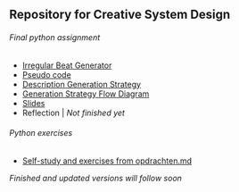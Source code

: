 <h2>Repository for Creative System Design</h2>


<h6>Final python assignment</h6>

- [Irregular Beat Generator](/python_basics/irregularBeatGenerator/irregular_beat_generator.py)<br>
- [Pseudo code](/python_basics/irregularBeatGenerator/pseudo_code.pdf)<br>
- [Description Generation Strategy](/python_basics/irregularBeatGenerator/strategy_pros_cons.pdf)<br>
- [Generation Strategy Flow Diagram](/python_basics/irregularBeatGenerator/strategy_flowchart.pdf)<br>
- [Slides](/python_basics/irregularBeatGenerator/slides.pdf)<br>
- Reflection | *Not finished yet*<br>

<h6>Python exercises</h6>

- [Self-study and exercises from opdrachten.md](/python_basics/exercises)<br>

*Finished and updated versions will follow soon*

<!-- Description Generation Strategy path:
(Irregular Beat Generator)
/python_basics/irregularBeatGenerator/strategy_pros_cons.pdf

Exercises from opdrachten.md and handouts path:
/python_basics/exercises/ -->
